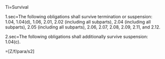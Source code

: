 Ti=Survival

1.sec=The following obligations shall survive termination or suspension: 1.04, 1.04(d), 1.06, 2.01, 2.02 (including all subparts), 2.04 (including all subparts), 2.05 (including all subparts), 2.06, 2.07, 2.08, 2.09, 2.11, and 2.12.

2.sec=The following obligations shall additionally survive suspension: 1.04(c).

=[Z/f/para/s2]